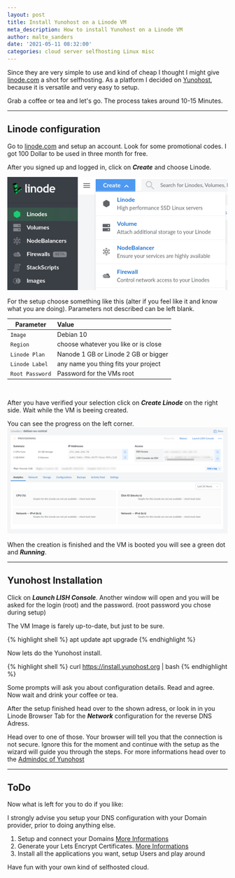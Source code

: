 ```yaml
---
layout: post
title: Install Yunohost on a Linode VM
meta_description: How to install Yunohost on a Linode VM
author: malte_sanders
date: '2021-05-11 08:32:00'
categories: cloud server selfhosting Linux misc
---
```


Since they are very simple to use and kind of cheap I thought I might give [linode.com](https://www.linode.com) a shot for selfhosting. As a platform I decided on [Yunohost](https://yunohost.org/), because it is versatile and very easy to setup.

Grab a coffee or tea and let's go. The process takes around 10-15 Minutes.

--------------
## Linode configuration
Go to [linode.com](https://www.linode.com) and setup an account. Look for some promotional codes. I got 100 Dollar to be used in three month for free. 

After you signed up and logged in, click on ***Create*** and choose Linode.

![Create Linode](/assets/img/uploads/yunohost/create_linode.png)

For the setup choose something like this (alter if you feel like it and know what you are doing). Parameters not described can be left blank.

| Parameter | Value
|-|:-|
| `Image` | Debian 10 
| `Region` | choose whatever you like or is close
| `Linode Plan` | Nanode 1 GB or Linode 2 GB or bigger
| `Linode Label` | any name you thing fits your project
| `Root Password` | Password for the VMs root

<br>

After you have verified your selection click on ***Create Linode*** on the right side. Wait while the VM is beeing created.<br>

You can see the progress on the left corner.
![Linode Setup](/assets/img/uploads/yunohost/linode_setup.png)

When the creation is finished and the VM is booted you will see a green dot and ***Running***.

--------------
## Yunohost Installation

Click on ***Launch LISH Console***. Another window will open and you will be asked for the login (root) and the password. (root password you chose during setup)

The VM Image is farely up-to-date, but just to be sure.

{% highlight shell %}
apt update
apt upgrade
{% endhighlight %}

Now lets do the Yunohost install.

{% highlight shell %}
curl https://install.yunohost.org | bash
{% endhighlight %}

Some prompts will ask you about configuration details. Read and agree. Now wait and drink your coffee or tea.

After the setup finished head over to the shown adress, or look in in you Linode Browser Tab for the ***Network*** configuration for the reverse DNS Adress.

Head over to one of those. Your browser will tell you that the connection is not secure. Ignore this for the moment and continue with the setup as the wizard will guide you through the steps. For more informations head over to the [Admindoc of Yunohost](https://yunohost.org/de/admindoc)

--------------
## ToDo

Now what is left for you to do if you like:

I strongly advise you setup your DNS configuration with your Domain provider, prior to doing anything else.

1. Setup and connect your Domains [More Informations](https://yunohost.org/de/dns_config)
2. Generate your Lets Encrypt Certificates. [More Informations](https://yunohost.org/de/certificate)
3. Install all the applications you want, setup Users and play around

Have fun with your own kind of selfhosted cloud.